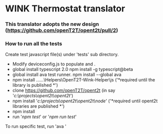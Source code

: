 # WINK Thermostat translator
### This translator adopts the new design (https://github.com/openT2T/opent2t/pull/2)

### How to run all the tests
Create  test javascript file(s) under 'tests' sub directory.

* Modify deviceconfig.js to populate <device-id> and <device-id>.
* global install typescript 2.0 
    npm install -g typescript@beta
* global install ava test runner.
    npm install --global ava
* npm install ..\..\..\Helpers\OpenT2T-Wink-Helper\js ('*required until the library is published *')
* clone https://github.com/openT2T/opent2t (in say '*c:\projects\opent2t\opent2t*')
* npm install '*c:\projects\opent2t\opent2t\node*' ('*required until opent2t libraries are published *')
* npm install
* run '*npm test*' or '*npm run test*'

 To run specific test, run 'ava <test file path> <options>'

